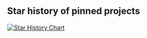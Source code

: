 ## Star history of pinned projects

[![Star History Chart](https://api.star-history.com/svg?repos=mlvlab/MCTF,mlvlab/vid-TLDR,mlvlab/SageMix,mlvlab/PointWOLF,mlvlab/SPoTr,mlvlab/efficientvim&type=Timeline)](https://www.star-history.com/#mlvlab/MCTF&mlvlab/vid-TLDR&mlvlab/SageMix&mlvlab/PointWOLF&mlvlab/SPoTr&mlvlab/efficientvim&Timeline)

